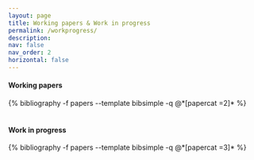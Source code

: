 ```yaml
---
layout: page
title: Working papers & Work in progress
permalink: /workprogress/
description:
nav: false
nav_order: 2
horizontal: false
---
```


<!-- pages/workprogress.md -->
<div class="publications">
  <h4>Working papers</h4>
  {% bibliography -f papers --template bibsimple -q @*[papercat =2]* %}
</div>

<br>
<div class="publications">
  <h4 class="category">Work in progress</h4>
  {% bibliography -f papers --template bibsimple -q @*[papercat =3]* %}
</div>

